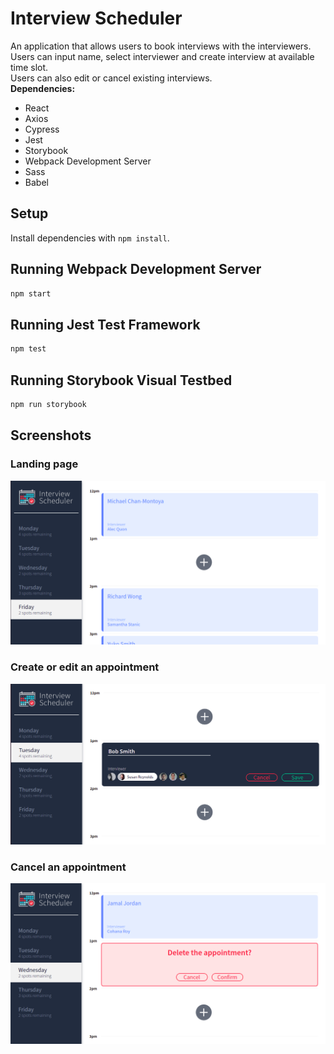 # Interview Scheduler
An application that allows users to book interviews with the interviewers.\
Users can input name, select interviewer and create interview at available time slot.\
Users can also edit or cancel existing interviews.\
**Dependencies:**
- React
- Axios
- Cypress
- Jest
- Storybook
- Webpack Development Server
- Sass
- Babel
## Setup

Install dependencies with `npm install`.

## Running Webpack Development Server

```sh
npm start
```

## Running Jest Test Framework

```sh
npm test
```

## Running Storybook Visual Testbed

```sh
npm run storybook
```
## Screenshots
### Landing page
!["Screenshot of the app"](https://github.com/Thainnt/scheduler/blob/master/docs/mainscreen.png?raw=true)

### Create or edit an appointment
!["Screenshot of creating or editing appointment"](https://github.com/Thainnt/scheduler/blob/master/docs/create-edit.png?raw=true)

### Cancel an appointment
!["Screenshot of canceling appointment"](https://github.com/Thainnt/scheduler/blob/master/docs/cancel.png?raw=true)
